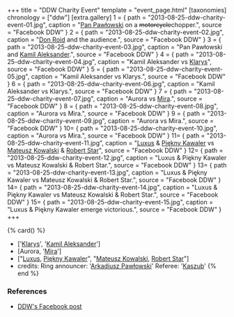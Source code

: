 +++
title = "DDW Charity Event"
template = "event_page.html"
[taxonomies]
chronology = ["ddw"]
[extra.gallery]
1 = { path = "2013-08-25-ddw-charity-event-01.jpg", caption = "[Pan Pawłowski](@/w/pan-pawlowski.md) on a ~~motorcycle~~chopper.", source = "Facebook DDW" }
2 = { path = "2013-08-25-ddw-charity-event-02.jpg", caption = "[Don Roid](@/w/don-roid.md) and the audience.", source = "Facebook DDW" }
3 = { path = "2013-08-25-ddw-charity-event-03.jpg", caption = "Pan Pawłowski and [Kamil Aleksander](@/w/kamil-aleksander.md).", source = "Facebook DDW" }
4 = { path = "2013-08-25-ddw-charity-event-04.jpg", caption = "Kamil Aleksander vs [Klarys](@/w/klarys.md.)", source = "Facebook DDW" }
5 = { path = "2013-08-25-ddw-charity-event-05.jpg", caption = "Kamil Aleksander vs Klarys.", source = "Facebook DDW" }
6 = { path = "2013-08-25-ddw-charity-event-06.jpg", caption = "Kamil Aleksander vs Klarys.", source = "Facebook DDW" }
7 = { path = "2013-08-25-ddw-charity-event-07.jpg", caption = "Aurora vs [Mira](@/w/mira.md).", source = "Facebook DDW" }
8 = { path = "2013-08-25-ddw-charity-event-08.jpg", caption = "Aurora vs Mira.", source = "Facebook DDW" }
9 = { path = "2013-08-25-ddw-charity-event-09.jpg", caption = "Aurora vs Mira.", source = "Facebook DDW" }
10= { path = "2013-08-25-ddw-charity-event-10.jpg", caption = "Aurora vs Mira.", source = "Facebook DDW" }
11= { path = "2013-08-25-ddw-charity-event-11.jpg", caption = "[Luxus](@/w/luxus.md) & [Piękny Kawaler](@/w/piekny-kawaler.md) vs [Mateusz Kowalski](@/w/mateusz-kowalski.md) & [Robert Star](@/w/robert-star.md)", source = "Facebook DDW" }
12= { path = "2013-08-25-ddw-charity-event-12.jpg", caption = "Luxus & Piękny Kawaler vs Mateusz Kowalski & Robert Star.", source = "Facebook DDW" }
13= { path = "2013-08-25-ddw-charity-event-13.jpg", caption = "Luxus & Piękny Kawaler vs Mateusz Kowalski & Robert Star.", source = "Facebook DDW" }
14= { path = "2013-08-25-ddw-charity-event-14.jpg", caption = "Luxus & Piękny Kawaler vs Mateusz Kowalski & Robert Star.", source = "Facebook DDW" }
15= { path = "2013-08-25-ddw-charity-event-15.jpg", caption = "Luxus & Piękny Kawaler emerge victorious.", source = "Facebook DDW" }
+++

{% card() %}
- ['[Klarys](@/w/klarys.md)', '[Kamil Aleksander](@/w/kamil-aleksander.md)']
- [Aurora, '[Mira](@/w/mira.md)']
- ["[Luxus](@/w/luxus.md), [Piękny Kawaler](@/w/piekny-kawaler.md)", "[Mateusz Kowalski](@/w/mateusz-kowalski.md),
    [Robert Star](@/w/robert-star.md)"]
- credits:
    Ring announcer: '[Arkadiusz Pawłowski](@/w/pan-pawlowski.md)'
    Referee: '[Kaszub](@/w/kaszub.md)'
{% end %}

### References

* [DDW's Facebook post](https://www.facebook.com/DoOrDieWrestling/posts/pfbid02vLzgMQrWFzdRQY9hGL1ysh71w69QSCwZAqU6ZYr9u6ZmPdkPeyJCvUXZ48mVAK9Bl)

